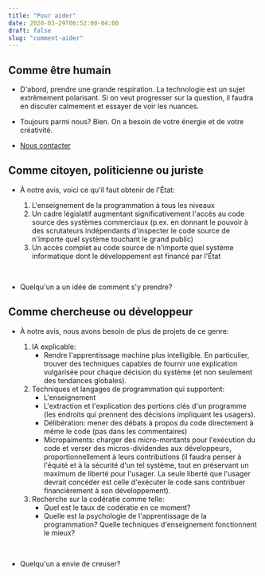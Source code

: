 ```yaml
---
title: "Pour aider"
date: 2020-03-29T06:52:00-04:00
draft: false
slug: "comment-aider"
---
```


## Comme être humain

* D'abord, prendre une grande respiration. La technologie est un sujet
  extrêmement polarisant. Si on veut progresser sur la question, il faudra en
  discuter calmement et essayer de voir les nuances. 
  
* Toujours parmi nous? Bien. On a besoin de votre énergie et de votre créativité.

* [Nous contacter](/apropos)


## Comme citoyen, politicienne ou juriste

* À notre avis, voici ce qu'il faut obtenir de l'État:

    1. L'enseignement de la programmation à tous les niveaux
    1. Un cadre législatif augmentant significativement l'accès au code source
      des systèmes commerciaux (p.ex. en donnant le pouvoir à des
      scrutateurs indépendants d'inspecter le code source de n'importe quel
      système touchant le grand public)
    1. Un accès complet au code source de n'importe quel système informatique
      dont le développement est financé par l'État

<br>

* Quelqu'un a un idée de comment s'y prendre?

## Comme chercheuse ou développeur

* À notre avis, nous avons besoin de plus de projets de ce genre:

    1. IA explicable: 
        * Rendre l'apprentissage machine plus intelligible. En particulier,
          trouver des techniques capables de fournir une explication vulgarisée
          pour chaque décision du système (et non seulement des tendances
          globales).
    1. Techniques et langages de programmation qui supportent:
        * L'enseignement
        * L'extraction et l'explication des portions clés d'un programme (les
          endroits qui prennent des décisions impliquant les usagers).
        * Délibération: mener des débats à propos du code directement à même le
          code (pas dans les commentaires)
        * Micropaiments: charger des micro-montants pour l'exécution du code et
          verser des micros-dividendes aux développeurs, proportionnellement à
          leurs contributions (il faudra penser à l'équité et à la sécurité
          d'un tel système, tout en préservant un maximum de liberté pour
          l'usager. La seule liberté que l'usager devrait concéder est celle
          d'exécuter le code sans contribuer financièrement à son développement).
    1. Recherche sur la codératie comme telle:
        * Quel est le taux de codératie en ce moment?
        * Quelle est la psychologie de l'apprentissage de la programmation?
          Quelle techniques d'enseignement fonctionnent le mieux?

<br>

* Quelqu'un a envie de creuser?


<!--

## Comme consommateur, entrepreneure ou économiste

* Voici à notre avis ce à quoi il faut réfléchir:

    1. Quels logiciels libres sont déjà accessibles pour vous, votre famille, votre organisation ou entreprise?
        * P.ex: Firefox plutôt que Chrome, Gimp plutôt que Photoshop, Framadate plutôt que Doodle, Libreoffice plutôt que Office, etc.
        * Seriez-vous prêt à contribuer financièrement au développement de ces logiciels?
    1. Quelle façon alternative de financer le développement des outils informatiques connaissez-vous ou imaginez-vous?

-->




